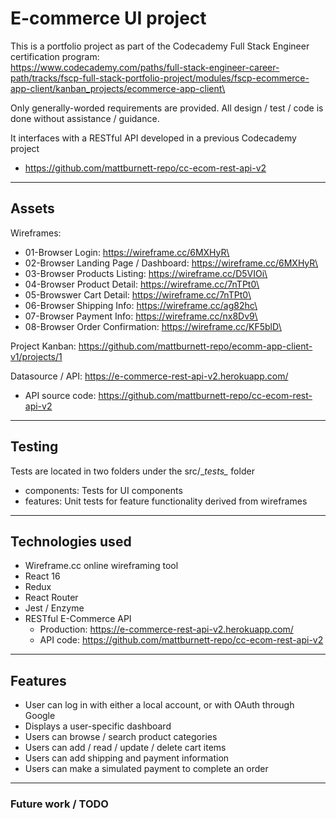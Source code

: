 # E-commerce UI project

This is a portfolio project as part of the Codecademy Full Stack Engineer certification program:\
    https://www.codecademy.com/paths/full-stack-engineer-career-path/tracks/fscp-full-stack-portfolio-project/modules/fscp-ecommerce-app-client/kanban_projects/ecommerce-app-client\

Only generally-worded requirements are provided. All design / test / code is done without assistance / guidance.

It interfaces with a RESTful API developed in a previous Codecademy project
* https://github.com/mattburnett-repo/cc-ecom-rest-api-v2
  
---

## Assets

Wireframes:
* 01-Browser Login: https://wireframe.cc/6MXHyR\
* 02-Browser Landing Page / Dashboard: https://wireframe.cc/6MXHyR\
* 03-Browser Products Listing: https://wireframe.cc/D5VIOi\
* 04-Browser Product Detail: https://wireframe.cc/7nTPt0\
* 05-Browswer Cart Detail: https://wireframe.cc/7nTPt0\
* 06-Browser Shipping Info: https://wireframe.cc/ag82hc\
* 07-Browser Payment Info: https://wireframe.cc/nx8Dv9\
* 08-Browser Order Confirmation: https://wireframe.cc/KF5blD\


Project Kanban: https://github.com/mattburnett-repo/ecomm-app-client-v1/projects/1

Datasource / API: https://e-commerce-rest-api-v2.herokuapp.com/
* API source code: https://github.com/mattburnett-repo/cc-ecom-rest-api-v2
  
---

## Testing
Tests are located in two folders under the src/\__tests\__ folder
* components: Tests for UI components
* features: Unit tests for feature functionality derived from wireframes

---

## Technologies used
* Wireframe.cc online wireframing tool
* React 16
* Redux
* React Router
* Jest / Enzyme
* RESTful E-Commerce API 
  * Production: https://e-commerce-rest-api-v2.herokuapp.com/
  * API code: https://github.com/mattburnett-repo/cc-ecom-rest-api-v2
  
---

## Features
* User can log in with either a local account, or with OAuth through Google
* Displays a user-specific dashboard
* Users can browse / search product categories
* Users can add / read / update / delete cart items
* Users can add shipping and payment information
* Users can make a simulated payment to complete an order

---

### Future work / TODO
